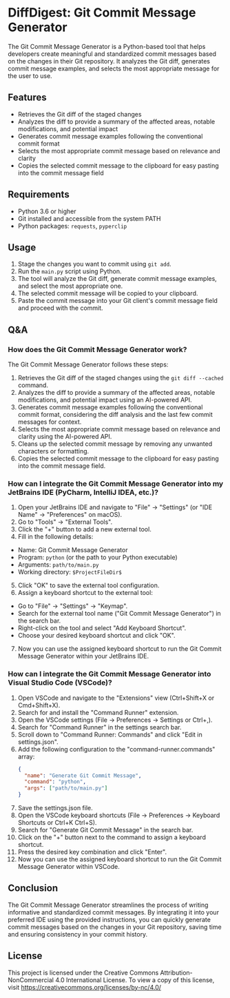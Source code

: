 # DiffDigest: Git Commit Message Generator

The Git Commit Message Generator is a Python-based tool that helps developers create meaningful and standardized commit messages based on the changes in their Git repository. It analyzes the Git diff, generates commit message examples, and selects the most appropriate message for the user to use.

## Features

- Retrieves the Git diff of the staged changes
- Analyzes the diff to provide a summary of the affected areas, notable modifications, and potential impact
- Generates commit message examples following the conventional commit format
- Selects the most appropriate commit message based on relevance and clarity
- Copies the selected commit message to the clipboard for easy pasting into the commit message field

## Requirements

- Python 3.6 or higher
- Git installed and accessible from the system PATH
- Python packages: `requests`, `pyperclip`

## Usage

1. Stage the changes you want to commit using `git add`.
2. Run the `main.py` script using Python.
3. The tool will analyze the Git diff, generate commit message examples, and select the most appropriate one.
4. The selected commit message will be copied to your clipboard.
5. Paste the commit message into your Git client's commit message field and proceed with the commit.

## Q&A

### How does the Git Commit Message Generator work?

The Git Commit Message Generator follows these steps:

1. Retrieves the Git diff of the staged changes using the `git diff --cached` command.
2. Analyzes the diff to provide a summary of the affected areas, notable modifications, and potential impact using an AI-powered API.
3. Generates commit message examples following the conventional commit format, considering the diff analysis and the last few commit messages for context.
4. Selects the most appropriate commit message based on relevance and clarity using the AI-powered API.
5. Cleans up the selected commit message by removing any unwanted characters or formatting.
6. Copies the selected commit message to the clipboard for easy pasting into the commit message field.

### How can I integrate the Git Commit Message Generator into my JetBrains IDE (PyCharm, IntelliJ IDEA, etc.)?

1. Open your JetBrains IDE and navigate to "File" -> "Settings" (or "IDE Name" -> "Preferences" on macOS).
2. Go to "Tools" -> "External Tools".
3. Click the "+" button to add a new external tool.
4. Fill in the following details:
  - Name: Git Commit Message Generator
  - Program: `python` (or the path to your Python executable)
  - Arguments: `path/to/main.py`
  - Working directory: `$ProjectFileDir$`
5. Click "OK" to save the external tool configuration.
6. Assign a keyboard shortcut to the external tool:
  - Go to "File" -> "Settings" -> "Keymap".
  - Search for the external tool name ("Git Commit Message Generator") in the search bar.
  - Right-click on the tool and select "Add Keyboard Shortcut".
  - Choose your desired keyboard shortcut and click "OK".
7. Now you can use the assigned keyboard shortcut to run the Git Commit Message Generator within your JetBrains IDE.

### How can I integrate the Git Commit Message Generator into Visual Studio Code (VSCode)?

1. Open VSCode and navigate to the "Extensions" view (Ctrl+Shift+X or Cmd+Shift+X).
2. Search for and install the "Command Runner" extension.
3. Open the VSCode settings (File -> Preferences -> Settings or Ctrl+,).
4. Search for "Command Runner" in the settings search bar.
5. Scroll down to "Command Runner: Commands" and click "Edit in settings.json".
6. Add the following configuration to the "command-runner.commands" array:
      ```json
      {
        "name": "Generate Git Commit Message",
        "command": "python",
        "args": ["path/to/main.py"]
      }
      ```
7. Save the settings.json file.
8. Open the VSCode keyboard shortcuts (File -> Preferences -> Keyboard Shortcuts or Ctrl+K Ctrl+S).
9. Search for "Generate Git Commit Message" in the search bar.
10. Click on the "+" button next to the command to assign a keyboard shortcut.
11. Press the desired key combination and click "Enter".
12. Now you can use the assigned keyboard shortcut to run the Git Commit Message Generator within VSCode.

## Conclusion
The Git Commit Message Generator streamlines the process of writing informative and standardized commit messages. By integrating it into your preferred IDE using the provided instructions, you can quickly generate commit messages based on the changes in your Git repository, saving time and ensuring consistency in your commit history.

## License
This project is licensed under the Creative Commons Attribution-NonCommercial 4.0 International License. To view a copy of this license, visit https://creativecommons.org/licenses/by-nc/4.0/